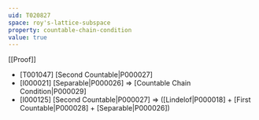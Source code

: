 ```yaml
---
uid: T020827
space: roy's-lattice-subspace
property: countable-chain-condition
value: true
---
```

[[Proof]]

* [T001047] [Second Countable|P000027]
* [I000021] [Separable|P000026] => [Countable Chain Condition|P000029]
* [I000125] [Second Countable|P000027] => ([Lindelof|P000018] + [First Countable|P000028] + [Separable|P000026])

